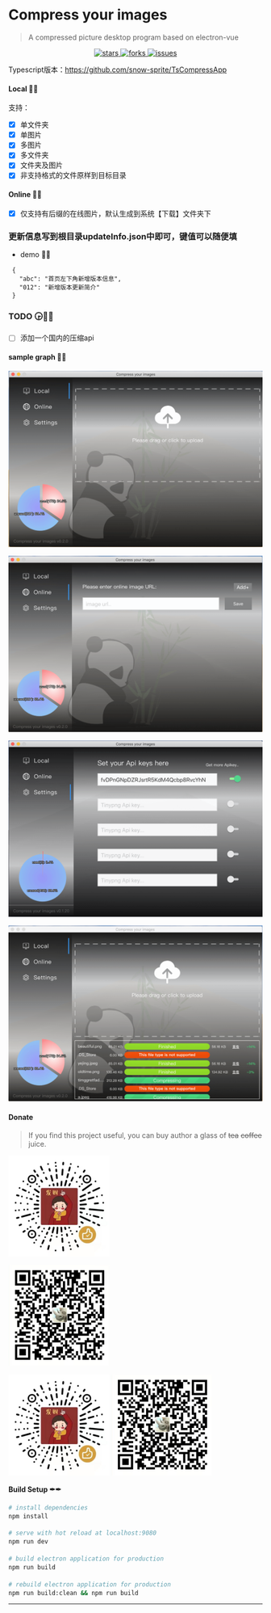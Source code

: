 # Compress your images

> A compressed picture desktop program based on electron-vue

<p align="center">
  <a href="https://github.com/snow-sprite/CompressApp/stargazers" target="_blank">
    <img alt="stars" src="https://img.shields.io/github/stars/snow-sprite/CompressApp?color=success&logo=github&style=flat-square" />
  </a>

  <a href="https://github.com/snow-sprite/CompressApp/network/members" target="_blank">
    <img alt="forks" src="https://img.shields.io/github/forks/snow-sprite/CompressApp?color=yellow&logo=github&style=flat-square" />
  </a>

  <a href="https://github.com/snow-sprite/CompressApp/issues" target="_blank">
    <img alt="issues" src="https://img.shields.io/github/issues/snow-sprite/CompressApp?color=important&logo=Issuu&logoColor=white&style=flat-square" />
  </a>
</p>

Typescript版本：<https://github.com/snow-sprite/TsCompressApp>

#### Local 🚀🚀

支持：
- [x] 单文件夹
- [x] 单图片
- [x] 多图片
- [x] 多文件夹 
- [x] 文件夹及图片
- [x] 非支持格式的文件原样到目标目录

#### Online 🚅🚅

- [x] 仅支持有后缀的在线图片，默认生成到系统【下载】文件夹下

### 更新信息写到根目录updateInfo.json中即可，键值可以随便填
 - demo 🍐🍐
 ```
  {
    "abc": "首页左下角新增版本信息",
    "012": "新增版本更新简介"
  }
 ```

### TODO 🕞🚦🚧
- [ ] 添加一个国内的压缩api

#### sample graph 📌📌

![Local](https://github.com/snow-sprite/CompressApp/blob/master/demo/Local.min.png?raw=true)

![Online](https://github.com/snow-sprite/CompressApp/blob/master/demo/Online.min.png?raw=true)

![Settings](https://github.com/snow-sprite/CompressApp/blob/master/demo/Settings.min.png?raw=true)

![Compressed](https://github.com/snow-sprite/CompressApp/blob/master/demo/Compressed.min.png?raw=true)

#### Donate
> If you find this project useful, you can buy author a glass of ~~tea~~ ~~coffee~~ juice.

![WeChat](https://github.com/snow-sprite/CompressApp/blob/master/donate/WeChat.png?raw=true)

![Alipay](https://github.com/snow-sprite/CompressApp/blob/master/donate/Alipay.png?raw=true)

<span><img align="center" alt="WeChat" title="WeChat" src="https://github.com/snow-sprite/CompressApp/blob/master/donate/WeChat.png?raw=true" /></span>
<span><img align="center" alt="Alipay" title="Alipay" src="https://github.com/snow-sprite/CompressApp/blob/master/donate/Alipay.png?raw=true" /></span>


#### Build Setup ✒✒

``` bash
# install dependencies
npm install

# serve with hot reload at localhost:9080
npm run dev

# build electron application for production
npm run build

# rebuild electron application for production
npm run build:clean && npm run build

```
---
